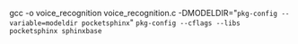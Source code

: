 gcc -o voice_recognition voice_recognition.c -DMODELDIR=\"`pkg-config --variable=modeldir pocketsphinx`\" `pkg-config --cflags --libs pocketsphinx sphinxbase`
